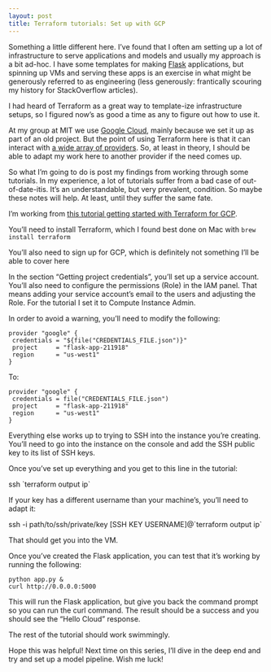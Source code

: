 ```yaml
---
layout: post
title: Terraform tutorials: Set up with GCP
---
```


Something a little different here.  I’ve found that I often am setting up a lot of infrastructure to serve applications and models and usually my approach is a bit ad-hoc.  I have some templates for making [Flask](https://www.palletsprojects.com/p/flask/) applications, but spinning up VMs and serving these apps is an exercise in what might be generously referred to as engineering (less generously: frantically scouring my history for StackOverflow articles).

I had heard of Terraform as a great way to template-ize infrastructure setups, so I figured now’s as good a time as any to figure out how to use it.

At my group at MIT we use [Google Cloud](https://cloud.google.com/), mainly because we set it up as part of an old project.  But the point of using Terraform here is that it can interact with [a wide array of providers](https://www.terraform.io/docs/providers/index.html).  So, at least in theory, I should be able to adapt my work here to another provider if the need comes up.

So what I’m going to do is post my findings from working through some tutorials.  In my experience, a lot of tutorials suffer from a bad case of out-of-date-itis.  It’s an understandable, but very prevalent, condition.  So maybe these notes will help.  At least, until they suffer the same fate.

I’m working from [this tutorial getting started with Terraform for GCP](https://cloud.google.com/community/tutorials/getting-started-on-gcp-with-terraform).

You’ll need to install Terraform, which I found best done on Mac with `brew install terraform`

You’ll also need to sign up for GCP, which is definitely not something I’ll be able to cover here

In the section “Getting project credentials”, you’ll set up a service account.  You’ll also need to configure the permissions (Role) in the IAM panel.  That means adding your service account’s email to the users and adjusting the Role.  For the tutorial I set it to Compute Instance Admin.  

In order to avoid a warning, you’ll need to modify the following:
```// Configure the Google Cloud provider
provider "google" {
 credentials = "${file("CREDENTIALS_FILE.json")}"
 project     = "flask-app-211918"
 region      = "us-west1"
}
```

To: 
```// Configure the Google Cloud provider
provider "google" {
 credentials = file("CREDENTIALS_FILE.json")
 project     = "flask-app-211918"
 region      = "us-west1"
}
```

Everything else works up to trying to SSH into the instance you’re creating.  You’ll need to go into the instance on the console and add the SSH public key to its list of SSH keys. 

Once you’ve set up everything and you get to this line in the tutorial:

ssh \`terraform output ip\` 

If your key has a different username than your machine’s, you’ll need to adapt it:

ssh -i path/to/ssh/private/key [SSH KEY USERNAME]@\`terraform output ip\`

That should get you into the VM.

Once you’ve created the Flask application, you can test that it’s working by running the following:

```
python app.py &
curl http://0.0.0.0:5000
```

This will run the Flask application, but give you back the command prompt so you can run the curl command.  The result should be a success and you should see the “Hello Cloud” response.

The rest of the tutorial should work swimmingly.  

Hope this was helpful! Next time on this series, I’ll dive in the deep end and try and set up a model pipeline.  Wish me luck!